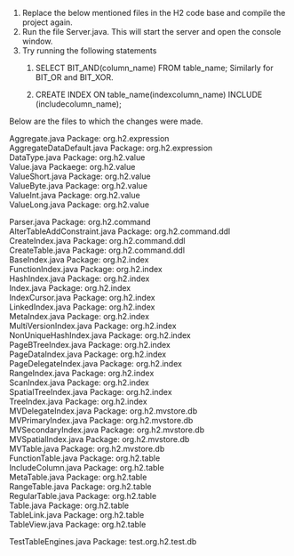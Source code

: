1. Replace the below mentioned files in the H2 code base and compile the project again.
2. Run the file Server.java. This will start the server and open the console window.
3. Try running the following statements
	1. SELECT BIT_AND(column_name)
	   FROM table_name;
	   Similarly for BIT_OR and BIT_XOR.

	2. CREATE INDEX 
	   ON table_name(indexcolumn_name)
	   INCLUDE (includecolumn_name);


Below are the files to which the changes were made.

Aggregate.java	Package: org.h2.expression			      
AggregateDataDefault.java	Package: org.h2.expression	
DataType.java	Package: org.h2.value				            
Value.java	Packaege: org.h2.value				            
ValueShort.java	Package: org.h2.value				          
ValueByte.java	Package: org.h2.value				          
ValueInt.java	Package: org.h2.value				            
ValueLong.java	Package: org.h2.value				          


Parser.java		Package: org.h2.command			                 
AlterTableAddConstraint.java	Package: org.h2.command.ddl	 
CreateIndex.java		Package: org.h2.command.ddl	           
CreateTable.java		Package: org.h2.command.ddl	           
BaseIndex.java		Package: org.h2.index			               
FunctionIndex.java	Package: org.h2.index			             
HashIndex.java		Package: org.h2.index			
Index.java		Package: org.h2.index			
IndexCursor.java	Package: org.h2.index		
LinkedIndex.java	Package: org.h2.index			
MetaIndex.java		Package: org.h2.index			
MultiVersionIndex.java	Package: org.h2.index			
NonUniqueHashIndex.java	Package: org.h2.index			
PageBTreeIndex.java	Package: org.h2.index			
PageDataIndex.java	Package: org.h2.index			
PageDelegateIndex.java	Package: org.h2.index			
RangeIndex.java		Package: org.h2.index			
ScanIndex.java		Package: org.h2.index			
SpatialTreeIndex.java	Package: org.h2.index	
TreeIndex.java		Package: org.h2.index			
MVDelegateIndex.java	Package: org.h2.mvstore.db	
MVPrimaryIndex.java	Package: org.h2.mvstore.db		
MVSecondaryIndex.java	Package: org.h2.mvstore.db	
MVSpatialIndex.java	Package: org.h2.mvstore.db		
MVTable.java		Package: org.h2.mvstore.db		
FunctionTable.java	Package: org.h2.table			
IncludeColumn.java	Package: org.h2.table			
MetaTable.java		Package: org.h2.table		
RangeTable.java		Package: org.h2.table		
RegularTable.java	Package: org.h2.table		
Table.java		Package: org.h2.table			
TableLink.java		Package: org.h2.table	
TableView.java		Package: org.h2.table	

TestTableEngines.java	Package: test.org.h2.test.db		



